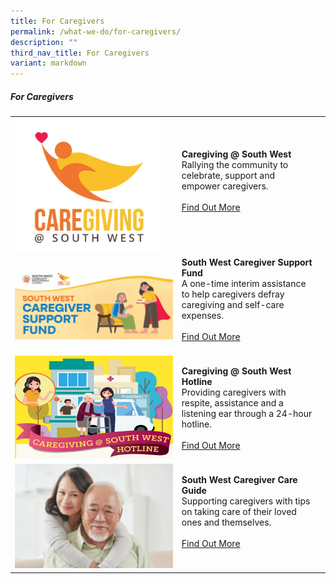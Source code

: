 ```yaml
---
title: For Caregivers
permalink: /what-we-do/for-caregivers/
description: ""
third_nav_title: For Caregivers
variant: markdown
---
```

##### For Caregivers



| ||  |
| -------- | -------- | -------- |
| ![](/images/What%20We%20Do/For%20Caregivers/caregiving1.png)   |   **Caregiving @ South West**<br> Rallying the community to celebrate, support and empower caregivers. <br><br> [Find Out More](/what-we-do/for-caregivers/caregiving/)<br><br>|      |
| ![](/images/What%20We%20Do/For%20Caregivers/FA_SWCDC___Caregiver_Support_Fund___Banner.jpg)   |   **South West Caregiver Support Fund**<br> A one-time interim assistance to help caregivers defray caregiving and self-care expenses. <br><br> [Find Out More](/what-we-do/for-caregivers/csf/)<br><br>|
|![](/images/What%20We%20Do/For%20Caregivers/thumbnail---caregiver-hotline.jpg)|  **Caregiving @ South West Hotline**<br>Providing caregivers with respite, assistance and a listening ear through a 24-hour hotline.<br><br> [Find Out More](/what-we-do/for-caregivers/hotline/)<br>|
|![](/images/What%20We%20Do/For%20Caregivers/CC%20-%20P5.jpg)| **South West Caregiver Care Guide**<br>Supporting caregivers with tips on taking care of their loved ones and themselves.<br><br> [Find Out More](/what-we-do/for-caregivers/caregivercareguide/)<br><br>|